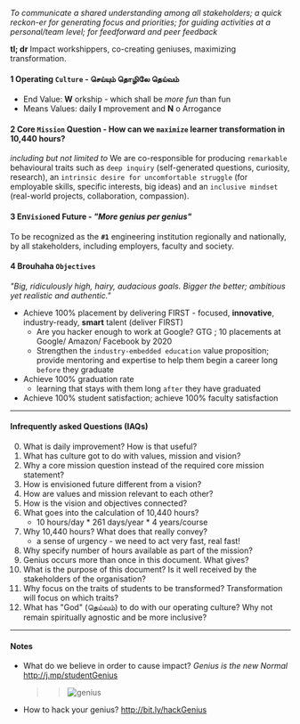 
_To communicate a shared understanding among all stakeholders; a quick reckon-er for generating focus and priorities; for guiding activities at a personal/team level; for feed­forward and peer feedback_
 
**tl; dr** Impact workshippers, co-creating geniuses, maximizing transformation.

#### 1 Operating `Culture`  - செய்யும் தொழிலே தெய்வம்
 - End Value: **W** orkship - which shall be _more fun_ than fun
 - Means Values: daily **I** mprovement and **N** o Arrogance 


#### 2 Core `Mission` Question - How can we `maximize` learner transformation in 10,440 hours?
 
_including but not limited to_ We are co-responsible for producing `remarkable` behavioural traits such as `deep inquiry` (self-generated questions, curiosity, research), an `intrinsic desire for uncomfortable struggle` (for employable skills, specific interests, big ideas) and an `inclusive mindset` (real-world projects, collaboration, compassion).

#### 3 En`Vision`ed Future - _"More genius per genius"_  
To be recognized as the **`#1`** engineering institution regionally and nationally, by all stakeholders, including employers, faculty and society.

#### 4 Brouhaha `Objectives`
_"Big, ridiculously high, hairy, audacious goals. Bigger the better; ambitious yet realistic and authentic."_  
  - Achieve 100% placement by delivering FIRST - focused, **innovative**, industry-ready, __smart__ talent (deliver FIRST)
    - Are you hacker enough to work at Google? GTG ; 10 placements at Google/ Amazon/ Facebook by 2020
    - Strengthen the `industry-embedded education` value proposition; provide mentoring and expertise to help them begin a career long  `before` they graduate
  - Achieve 100% graduation rate 
    - learning that stays with them long `after` they have graduated
  - Achieve 100% student satisfaction; achieve 100% faculty satisfaction
 
 ---
 
#### Infrequently asked Questions (IAQs)

0. What is daily improvement? How is that useful? 
1. What has culture got to do with values, mission and vision?
2. Why a core mission question instead of the required core mission statement? 
3. How is envisioned future different from a vision? 
4. How are values and mission relevant to each other? 
5. How is the vision and objectives connected?
6. What goes into the calculation of 10,440 hours? 
    - 10 hours/day \* 261 days/year \* 4 years/course 
7. Why 10,440 hours? What does that really convey?
	- a sense of urgency - we need to act very fast, real fast!  
9. Why specify number of hours available as part of the mission? 
10.  Genius occurs more than once in this document. What gives? 
11.  What is the purpose of this document? Is it well received by the stakeholders of the organisation? 
12. Why focus on the traits of students to be transformed? Transformation will focus on which traits? 
13. What has "God" (தெய்வம்) to do with our operating culture? Why not remain spiritually agnostic and be more inclusive? 

---

 #### Notes 
 - What do we believe in order to cause impact? *Genius is the new Normal* http://j.mp/studentGenius
	 > >![genius](https://files.gitter.im/kgisl/campsite/7W41/geniusNormal.jpg)
 - How to hack your genius? http://bit.ly/hackGenius 



<!--stackedit_data:
eyJoaXN0b3J5IjpbMTMxOTE3NzU1MSwtNDkzOTk5NzU5LDQxNT
Q5MzkwMCwtMTYyODY5MjYxOCwtMjAwMTg0MjIwMCwxNjAxMzcx
OTAwLDE3NjM3OTY5MzksMzE0OTQ0NjY3LC0xNjM0MTc2NDc4LC
0xNDM1MDY4NTE0LC02Mjk3ODEyOTEsMTgyMTI1NTQ0NCwtMTEy
OTQ0MDU2LC0xNDczOTc2NDAxLDExMjc0MTMzNzJdfQ==
-->
